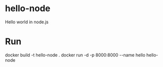 # hello-node
Hello world in node.js

# Run
docker build -t hello-node .
docker run -d -p 8000:8000 --name hello hello-node
